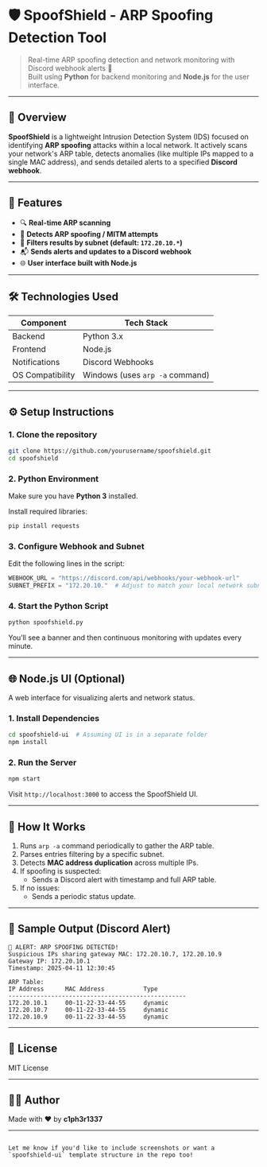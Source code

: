 # 🛡️ SpoofShield - ARP Spoofing Detection Tool

> Real-time ARP spoofing detection and network monitoring with Discord webhook alerts 🚨  
> Built using **Python** for backend monitoring and **Node.js** for the user interface.

---

## 📌 Overview

**SpoofShield** is a lightweight Intrusion Detection System (IDS) focused on identifying **ARP spoofing** attacks within a local network. It actively scans your network's ARP table, detects anomalies (like multiple IPs mapped to a single MAC address), and sends detailed alerts to a specified **Discord webhook**.

---

## 🚀 Features

- 🔍 **Real-time ARP scanning**
- 🚨 **Detects ARP spoofing / MITM attempts**
- 📡 **Filters results by subnet (default: `172.20.10.*`)**
- 📬 **Sends alerts and updates to a Discord webhook**
- 🌐 **User interface built with Node.js**

---

## 🛠️ Technologies Used

| Component | Tech Stack |
|----------|-------------|
| Backend  | Python 3.x  |
| Frontend | Node.js     |
| Notifications | Discord Webhooks |
| OS Compatibility | Windows (uses `arp -a` command) |

---

## ⚙️ Setup Instructions

### 1. Clone the repository

```bash
git clone https://github.com/yourusername/spoofshield.git
cd spoofshield
```

### 2. Python Environment

Make sure you have **Python 3** installed.

Install required libraries:

```bash
pip install requests
```

### 3. Configure Webhook and Subnet

Edit the following lines in the script:

```python
WEBHOOK_URL = "https://discord.com/api/webhooks/your-webhook-url"
SUBNET_PREFIX = "172.20.10."  # Adjust to match your local network subnet
```

### 4. Start the Python Script

```bash
python spoofshield.py
```

You’ll see a banner and then continuous monitoring with updates every minute.

---

## 🌐 Node.js UI (Optional)

A web interface for visualizing alerts and network status.

### 1. Install Dependencies

```bash
cd spoofshield-ui  # Assuming UI is in a separate folder
npm install
```

### 2. Run the Server

```bash
npm start
```

Visit `http://localhost:3000` to access the SpoofShield UI.

---

## 🧠 How It Works

1. Runs `arp -a` command periodically to gather the ARP table.
2. Parses entries filtering by a specific subnet.
3. Detects **MAC address duplication** across multiple IPs.
4. If spoofing is suspected:
   - Sends a Discord alert with timestamp and full ARP table.
5. If no issues:
   - Sends a periodic status update.

---

## 📸 Sample Output (Discord Alert)

```
🚨 ALERT: ARP SPOOFING DETECTED!
Suspicious IPs sharing gateway MAC: 172.20.10.7, 172.20.10.9
Gateway IP: 172.20.10.1
Timestamp: 2025-04-11 12:30:45

ARP Table:
IP Address      MAC Address           Type
--------------------------------------------------
172.20.10.1     00-11-22-33-44-55     dynamic
172.20.10.7     00-11-22-33-44-55     dynamic
172.20.10.9     00-11-22-33-44-55     dynamic
```

---

## 📄 License

MIT License

---

## 👨‍💻 Author

Made with ❤️ by **c1ph3r1337**

---
```

Let me know if you'd like to include screenshots or want a `spoofshield-ui` template structure in the repo too!
